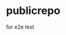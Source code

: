 # publicrepo
for e2e test




























































































































































































